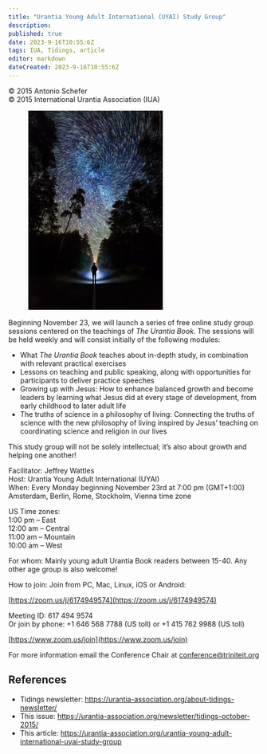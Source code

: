 ```yaml
---
title: "Urantia Young Adult International (UYAI) Study Group"
description: 
published: true
date: 2023-9-16T10:55:6Z
tags: IUA, Tidings, article
editor: markdown
dateCreated: 2023-9-16T10:55:6Z
---
```


<p class="v-card v-sheet theme--light gray lighten-3 px-2">© 2015 Antonio Schefer<br>© 2015 International Urantia Association (IUA)</p>

<figure id="Figure_6" class="image urantiapedia image-style-align-right">
<img src="../../../image/article/IUA_Tidings/UYAI-study-group-picture-270x400.jpg">
</figure>

Beginning November 23, we will launch a series of free online study group sessions centered on the teachings of _The Urantia Book_. The sessions will be held weekly and will consist initially of the following modules:

- What _The Urantia Book_ teaches about in-depth study, in combination with relevant practical exercises
- Lessons on teaching and public speaking, along with opportunities for participants to deliver practice speeches
- Growing up with Jesus: How to enhance balanced growth and become leaders by learning what Jesus did at every stage of development, from early childhood to later adult life
- The truths of science in a philosophy of living: Connecting the truths of science with the new philosophy of living inspired by Jesus’ teaching on coordinating science and religion in our lives

This study group will not be solely intellectual; it’s also about growth and helping one another!

Facilitator: Jeffrey Wattles  
Host: Urantia Young Adult International (UYAI)  
When: Every Monday beginning November 23rd at 7:00 pm (GMT+1:00) Amsterdam, Berlin, Rome, Stockholm, Vienna time zone

US Time zones:  
1:00 pm – East  
12:00 am – Central  
11:00 am – Mountain  
10:00 am – West

For whom: Mainly young adult Urantia Book readers between 15-40. Any other age group is also welcome!

How to join: Join from PC, Mac, Linux, iOS or Android:

[https://zoom.us/j/6174949574](https://zoom.us/j/6174949574)

Meeting ID: 617 494 9574  
Or join by phone: +1 646 568 7788 (US toll) or +1 415 762 9988 (US toll)

[https://www.zoom.us/join](https://www.zoom.us/join)

For more information email the Conference Chair at [conference@triniteit.org](mailto:conference@triniteit.org)

## References

- Tidings newsletter: https://urantia-association.org/about-tidings-newsletter/
- This issue: https://urantia-association.org/newsletter/tidings-october-2015/
- This article: https://urantia-association.org/urantia-young-adult-international-uyai-study-group
